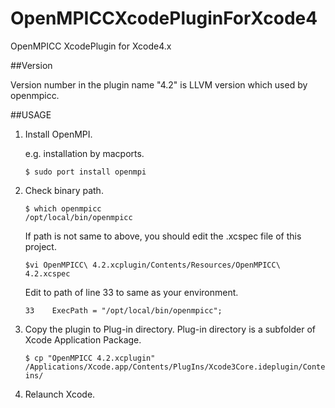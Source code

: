 OpenMPICCXcodePluginForXcode4
=============================

OpenMPICC XcodePlugin for Xcode4.x

##Version

Version number in the plugin name "4.2" is LLVM version which used by openmpicc.

##USAGE

1. Install OpenMPI.

    e.g. installation by macports.

    ```
    $ sudo port install openmpi
    ```


2. Check binary path.

    ```
    $ which openmpicc
    /opt/local/bin/openmpicc
    ```

    If path is not same to above, you should edit the .xcspec file of this project.

    ```
    $vi OpenMPICC\ 4.2.xcplugin/Contents/Resources/OpenMPICC\ 4.2.xcspec
    ```

    Edit to path of line 33 to same as your environment.
    ```
    33    ExecPath = "/opt/local/bin/openmpicc";
    ```

3. Copy the plugin to Plug-in directory. Plug-in directory is a subfolder of Xcode Application Package.

    ```
    $ cp "OpenMPICC 4.2.xcplugin"  /Applications/Xcode.app/Contents/PlugIns/Xcode3Core.ideplugin/Contents/SharedSupport/Developer/Library/Xcode/Plug-ins/
    ```

4. Relaunch Xcode.

